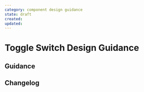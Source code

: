 ```yaml
---
category: component design guidance
state: draft
created: 
updated: 
---
```


# Toggle Switch Design Guidance

## Guidance

## Changelog
